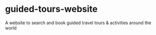# guided-tours-website
A website to search and book guided travel tours &amp; activities around the world
